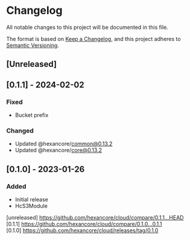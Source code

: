 # Changelog
All notable changes to this project will be documented in this file.

The format is based on [Keep a Changelog](https://keepachangelog.com/en/1.0.0/),
and this project adheres to [Semantic Versioning](https://semver.org/spec/v2.0.0.html).

## [Unreleased]

## [0.1.1] - 2024-02-02

### Fixed

- Bucket prefix
 
### Changed

- Updated @hexancore/common@0.13.2
- Updated @hexancore/core@0.13.2

## [0.1.0] - 2023-01-26

### Added

- Initial release
- HcS3Module

[unreleased] https://github.com/hexancore/cloud/compare/0.1.1...HEAD   
[0.1.1] https://github.com/hexancore/cloud/compare/0.1.0...0.1.1   
[0.1.0] https://github.com/hexancore/cloud/releases/tag/0.1.0  
